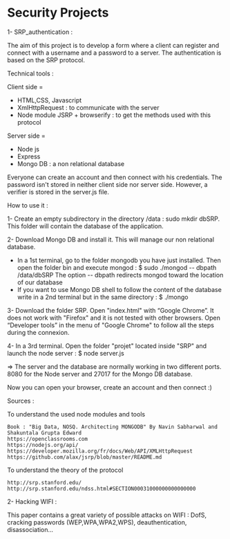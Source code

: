 # Security Projects 

1- SRP_authentication :

The aim of this project is to develop a form where a client can register and connect with a username and a password to a server. The authentication is based on the SRP protocol. 

Technical tools :

Client side = 
- HTML,CSS, Javascript
- XmlHttpRequest : to communicate with the server
- Node module JSRP +  browserify : to get the methods used with this protocol

Server side  =
- Node js
- Express
- Mongo DB : a non relational database

Everyone can create an account and then connect with his credentials. 
The password isn't stored in neither client side nor server side. However, a verifier is stored in the server.js file.


How to use it : 

1- Create an empty subdirectory in the directory /data : sudo mkdir dbSRP.
This folder will contain the database of the application.

2- Download Mongo DB and install it. This will manage our non relational database. 
- In a 1st  terminal, go to the folder mongodb you have just installed. Then open the folder bin and execute mongod : $ sudo ./mongod  -- dbpath /data/dbSRP
                       The option -- dbpath redirects mongod toward the location of our database
- If you want to use Mongo DB shell to follow the content of the database write in a 2nd terminal but in the same directory : $ ./mongo

3- Download the folder SRP. Open "index.html" with “Google Chrome”. It does not work with "Firefox" and it is not tested with other browsers. Open “Developer tools” in the menu of "Google Chrome" to follow all the steps during the connexion.


4- In a 3rd terminal. Open the folder "projet" located inside "SRP" and launch the node server : $ node server.js

=> The server and the database are normally working in two different ports. 8080 for the Node server and 27017 for the Mongo DB database.


Now you can open your browser, create an account and then connect  :)



Sources :


To understand the used node modules and tools
    
    Book : "Big Data, NOSQ. Architecting MONGODB" By Navin Sabharwal and Shakuntala Grupta Edward 
    https://openclassrooms.com
    https://nodejs.org/api/
    https://developer.mozilla.org/fr/docs/Web/API/XMLHttpRequest
    https://github.com/alax/jsrp/blob/master/README.md

To understand the theory of the protocol

    http://srp.stanford.edu/
    http://srp.stanford.edu/ndss.html#SECTION00031000000000000000


2- Hacking WIFI :

This paper contains a great variety of possible attacks on WIFI : DofS, cracking passwords (WEP,WPA,WPA2,WPS), deauthentication, disassociation... 

